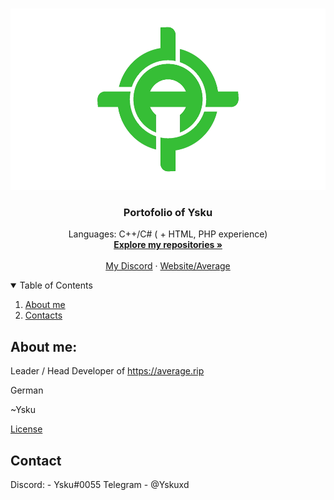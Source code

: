 <!-- PROJECT LOGO -->
<br />
<p align="center">
  <a href="https://github.com/Ysku1337/Ysku1337">
    <img src="images/averagetransparent.png" alt="Logo" width="520" height="290">
  </a>

  <h3 align="center">Portofolio of Ysku</h3>

  <p align="center">
    Languages: C++/C# ( + HTML, PHP experience)
    <br />
    <a href="https://github.com/Ysku1337?tab=repositories"><strong>Explore my repositories »</strong></a>
    <br />
    <br />
    <a href="https://github.com/Ysku1337/mydiscord/blob/main/README.md">My Discord</a>
    ·
    <a href="https://averagecheat.de">Website/Average</a>
  </p>
</p>



<!-- TABLE OF CONTENTS -->
<details open="open">
  <summary>Table of Contents</summary>
  <ol>
    <li>
      <a href="#about-me">About me</a>
    <li><a href="#contact">Contacts</a></li>

  </ol>
</details>



<!-- ABOUT THE PROJECT -->
## About me:

Leader / Head Developer of https://average.rip

German

~Ysku

<a href="https://github.com/Ysku1337/Ysku1337/blob/master/LICENSE.txt">License</a>

## Contact
Discord: - Ysku#0055
Telegram - @Yskuxd
